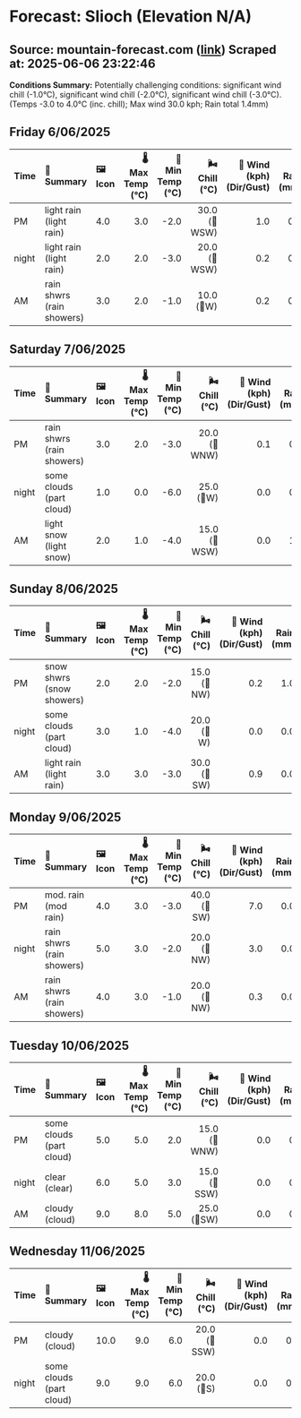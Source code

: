 # Forecast: Slioch (Elevation N/A)
**Source:** mountain-forecast.com ([link](https://www.mountain-forecast.com/peaks/Slioch/forecasts/981))
**Scraped at:** 2025-06-06 23:22:46
---

**Conditions Summary:** Potentially challenging conditions: significant wind chill (-1.0°C), significant wind chill (-2.0°C), significant wind chill (-3.0°C). (Temps -3.0 to 4.0°C (inc. chill); Max wind 30.0 kph; Rain total 1.4mm)

## Friday 6/06/2025
| **Time** | **📝 Summary** | **🖼️ Icon** | **🌡️ Max Temp (°C)** | **🥶 Min Temp (°C)** | **🌬️ Chill (°C)** | **💨 Wind (kph) (Dir/Gust)** | **💧 Rain (mm)** | **❄️ Snow (cm)** | **☁️ Cloud Base (m)** | **🧊 Freezing Lvl (m)** |
|:------- |:------- |:----- |--------------: |-------------: |-----------: |---------------------: |---------: |----------: |---------------: |----------------: |
| PM      | light rain<br><span class="icon-desc">(light rain)</span> | 4.0 | 3.0 | -2.0 | 30.0<br>(🧭WSW) | 1.0 | 0.0 | 1350 | 1400 |
| night   | light rain<br><span class="icon-desc">(light rain)</span> | 2.0 | 2.0 | -3.0 | 20.0<br>(🧭WSW) | 0.2 | 0.0 | 600 | 1250 |
| AM      | rain shwrs<br><span class="icon-desc">(rain showers)</span> | 3.0 | 2.0 | -1.0 | 10.0<br>(🧭W) | 0.2 | 0.0 | 550 | 1200 |

## Saturday 7/06/2025
| **Time** | **📝 Summary** | **🖼️ Icon** | **🌡️ Max Temp (°C)** | **🥶 Min Temp (°C)** | **🌬️ Chill (°C)** | **💨 Wind (kph) (Dir/Gust)** | **💧 Rain (mm)** | **❄️ Snow (cm)** | **☁️ Cloud Base (m)** | **🧊 Freezing Lvl (m)** |
|:------- |:------- |:----- |--------------: |-------------: |-----------: |---------------------: |---------: |----------: |---------------: |----------------: |
| PM      | rain shwrs<br><span class="icon-desc">(rain showers)</span> | 3.0 | 2.0 | -3.0 | 20.0<br>(🧭WNW) | 0.1 | 0.0 | 800 | 1250 |
| night   | some clouds<br><span class="icon-desc">(part cloud)</span> | 1.0 | 0.0 | -6.0 | 25.0<br>(🧭W) | 0.0 | 0.0 | 750 | 1050 |
| AM      | light snow<br><span class="icon-desc">(light snow)</span> | 2.0 | 1.0 | -4.0 | 15.0<br>(🧭WSW) | 0.0 | 1.0 | 400 | 1200 |

## Sunday 8/06/2025
| **Time** | **📝 Summary** | **🖼️ Icon** | **🌡️ Max Temp (°C)** | **🥶 Min Temp (°C)** | **🌬️ Chill (°C)** | **💨 Wind (kph) (Dir/Gust)** | **💧 Rain (mm)** | **❄️ Snow (cm)** | **☁️ Cloud Base (m)** | **🧊 Freezing Lvl (m)** |
|:------- |:------- |:----- |--------------: |-------------: |-----------: |---------------------: |---------: |----------: |---------------: |----------------: |
| PM      | snow shwrs<br><span class="icon-desc">(snow showers)</span> | 2.0 | 2.0 | -2.0 | 15.0<br>(🧭NW) | 0.2 | 1.0 | 300 | 1200 |
| night   | some clouds<br><span class="icon-desc">(part cloud)</span> | 3.0 | 1.0 | -4.0 | 20.0<br>(🧭W) | 0.0 | 0.0 | 900 | 1200 |
| AM      | light rain<br><span class="icon-desc">(light rain)</span> | 3.0 | 3.0 | -3.0 | 30.0<br>(🧭SW) | 0.9 | 0.0 | 700 | 1350 |

## Monday 9/06/2025
| **Time** | **📝 Summary** | **🖼️ Icon** | **🌡️ Max Temp (°C)** | **🥶 Min Temp (°C)** | **🌬️ Chill (°C)** | **💨 Wind (kph) (Dir/Gust)** | **💧 Rain (mm)** | **❄️ Snow (cm)** | **☁️ Cloud Base (m)** | **🧊 Freezing Lvl (m)** |
|:------- |:------- |:----- |--------------: |-------------: |-----------: |---------------------: |---------: |----------: |---------------: |----------------: |
| PM      | mod. rain<br><span class="icon-desc">(mod rain)</span> | 4.0 | 3.0 | -3.0 | 40.0<br>(🧭SW) | 7.0 | 0.0 | 250 | 1400 |
| night   | rain shwrs<br><span class="icon-desc">(rain showers)</span> | 5.0 | 3.0 | -2.0 | 20.0<br>(🧭NW) | 3.0 | 0.0 | 250 | 1800 |
| AM      | rain shwrs<br><span class="icon-desc">(rain showers)</span> | 4.0 | 3.0 | -1.0 | 20.0<br>(🧭NW) | 0.3 | 0.0 | 450 | 1350 |

## Tuesday 10/06/2025
| **Time** | **📝 Summary** | **🖼️ Icon** | **🌡️ Max Temp (°C)** | **🥶 Min Temp (°C)** | **🌬️ Chill (°C)** | **💨 Wind (kph) (Dir/Gust)** | **💧 Rain (mm)** | **❄️ Snow (cm)** | **☁️ Cloud Base (m)** | **🧊 Freezing Lvl (m)** |
|:------- |:------- |:----- |--------------: |-------------: |-----------: |---------------------: |---------: |----------: |---------------: |----------------: |
| PM      | some clouds<br><span class="icon-desc">(part cloud)</span> | 5.0 | 5.0 | 2.0 | 15.0<br>(🧭WNW) | 0.0 | 0.0 | 800 | 1600 |
| night   | clear<br><span class="icon-desc">(clear)</span> | 6.0 | 5.0 | 3.0 | 15.0<br>(🧭SSW) | 0.0 | 0.0 | 950 | 2700 |
| AM      | cloudy<br><span class="icon-desc">(cloud)</span> | 9.0 | 8.0 | 5.0 | 25.0<br>(🧭SW) | 0.0 | 0.0 | - | 3150 |

## Wednesday 11/06/2025
| **Time** | **📝 Summary** | **🖼️ Icon** | **🌡️ Max Temp (°C)** | **🥶 Min Temp (°C)** | **🌬️ Chill (°C)** | **💨 Wind (kph) (Dir/Gust)** | **💧 Rain (mm)** | **❄️ Snow (cm)** | **☁️ Cloud Base (m)** | **🧊 Freezing Lvl (m)** |
|:------- |:------- |:----- |--------------: |-------------: |-----------: |---------------------: |---------: |----------: |---------------: |----------------: |
| PM      | cloudy<br><span class="icon-desc">(cloud)</span> | 10.0 | 9.0 | 6.0 | 20.0<br>(🧭SSW) | 0.0 | 0.0 | 800 | 3100 |
| night   | some clouds<br><span class="icon-desc">(part cloud)</span> | 9.0 | 9.0 | 6.0 | 20.0<br>(🧭S) | 0.0 | 0.0 | 6400 | 3150 |